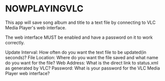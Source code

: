 # NOWPLAYINGVLC

This app will save song album and title to a text file by connecting to VLC Media Player's web interface. 

The web interface MUST be enabled and have a password on it to work correctly.


Update Interval: How often do you want the text file to be updated(in seconds)?
File Location: Where do you want the file saved and what name do you want for the file?
Web Address: What is the direct link to status.xml as generated by VLC?
Password: What is your password for the VLC Media Player web interface?


